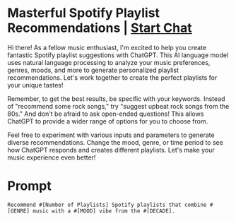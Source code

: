 

# Masterful Spotify Playlist Recommendations | [Start Chat](https://gptcall.net/chat.html?data=%7B%22contact%22%3A%7B%22id%22%3A%2210566da9-f5fa-4320-bf3a-33142c1f9afb%22%2C%22flow%22%3Atrue%7D%7D)
Hi there! As a fellow music enthusiast, I'm excited to help you create fantastic Spotify playlist suggestions with ChatGPT. This AI language model uses natural language processing to analyze your music preferences, genres, moods, and more to generate personalized playlist recommendations. Let's work together to create the perfect playlists for your unique tastes!



Remember, to get the best results, be specific with your keywords. Instead of "recommend some rock songs," try "suggest upbeat rock songs from the 80s." And don't be afraid to ask open-ended questions! This allows ChatGPT to provide a wider range of options for you to choose from.



Feel free to experiment with various inputs and parameters to generate diverse recommendations. Change the mood, genre, or time period to see how ChatGPT responds and creates different playlists. Let's make your music experience even better!

# Prompt

```
Recommend #[Number of Playlists] Spotify playlists that combine #[GENRE] music with a #[MOOD] vibe from the #[DECADE].
```





